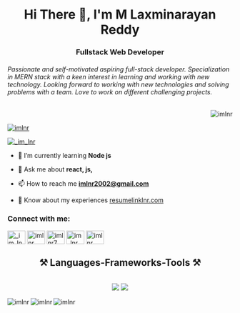 <h1 align="center">Hi There 👋, I'm M Laxminarayan Reddy</h1>
<h3 align="center">Fullstack Web Developer</h3>
<h6>Passionate and self-motivated aspiring full-stack
developer. Specialization in MERN stack with a keen
interest in learning and working with new technology.
Looking forward to working with new technologies and
solving problems with a team. Love to work on
different challenging projects.
</h6>
<p align="right"> <img src="https://komarev.com/ghpvc/?username=imlnr&label=Profile%20views&color=0e75b6&style=flat" alt="imlnr" /> </p>

<p align="left"> <a href="https://github.com/ryo-ma/github-profile-trophy"><img src="https://github-profile-trophy.vercel.app/?username=imlnr" alt="imlnr" /></a> </p>

<p align="left"> <a href="https://twitter.com/_im_lnr" target="blank"><img src="https://img.shields.io/twitter/follow/_im_lnr?logo=twitter&style=for-the-badge" alt="_im_lnr" /></a> </p>

- 🌱 I’m currently learning **Node js**

- 💬 Ask me about **react, js,**

- 📫 How to reach me **imlnr2002@gmail.com**

- 📄 Know about my experiences [resumelinklnr.com](resumelinklnr.com)

<h3 align="left">Connect with me:</h3>
<p align="left">
<a href="https://twitter.com/_im_lnr" target="blank"><img align="center" src="https://raw.githubusercontent.com/rahuldkjain/github-profile-readme-generator/master/src/images/icons/Social/twitter.svg" alt="_im_lnr" height="30" width="40" /></a>
<a href="https://linkedin.com/in/imlnr" target="blank"><img align="center" src="https://raw.githubusercontent.com/rahuldkjain/github-profile-readme-generator/master/src/images/icons/Social/linked-in-alt.svg" alt="imlnr" height="30" width="40" /></a>
<a href="https://fb.com/imlnr7" target="blank"><img align="center" src="https://raw.githubusercontent.com/rahuldkjain/github-profile-readme-generator/master/src/images/icons/Social/facebook.svg" alt="imlnr7" height="30" width="40" /></a>
<a href="https://instagram.com/im_lnr" target="blank"><img align="center" src="https://raw.githubusercontent.com/rahuldkjain/github-profile-readme-generator/master/src/images/icons/Social/instagram.svg" alt="im_lnr" height="30" width="40" /></a>
<a href="https://www.leetcode.com/imlnr" target="blank"><img align="center" src="https://raw.githubusercontent.com/rahuldkjain/github-profile-readme-generator/master/src/images/icons/Social/leet-code.svg" alt="imlnr" height="30" width="40" /></a>
</p>

<h2 align="center">⚒️ Languages-Frameworks-Tools ⚒️</h2>
<br/>
<div align="center">
    <img src="https://skillicons.dev/icons?i=react,bootstrap,mui,html,css,vscode,github,tailwind,git," />
    <img src="https://skillicons.dev/icons?i=nodejs,python,javascript,typescript,express,mongodb,java,mysql," /><br>
</div>

<p>
  <img align="left" src="https://github-readme-stats.vercel.app/api/top-langs/?username=imlnr&theme=vue-dark&show_icons=true&hide_border=false&layout=compact" alt="imlnr" />
  <img align="left" src="https://github-readme-stats.vercel.app/api?username=imlnr&theme=vue-dark&show_icons=true&hide_border=false&count_private=true" alt="imlnr" />
</p>


<p><img align="center" src="https://github-readme-streak-stats.herokuapp.com/?user=imlnr&theme=vue-dark&hide_border=false" alt="imlnr" /></p>
